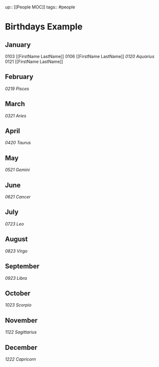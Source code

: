 up:: [[People MOC]]
tags:: #people

# Birthdays Example

## January
0103 [[FirstName LastName]]
0106 [[FirstName LastName]]
_0120 Aquarius_
0121 [[FirstName LastName]]
## February

_0219 Pisces_
## March

_0321 Aries_

## April

_0420 Taurus_
## May

_0521 Gemini_

## June

_0621 Cancer_
## July

_0723 Leo_

## August

_0823 Virgo_

## September

_0923 Libra_
## October

_1023 Scorpio_

## November


_1122 Sagittarius_
## December

_1222 Capricorn_